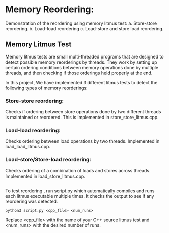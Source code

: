 # Memory Reordering:

Demonstration of the reordering using memory litmus test:
a. Store-store reordering.
b. Load-load reordering
c. Load-store and store load reordering.
## Memory Litmus Test
Memory litmus tests are small multi-threaded programs that are designed to detect possible memory reorderings by threads. They work by setting up certain ordering conditions between memory operations done by multiple threads, and then checking if those orderings held properly at the end.

In this project, We have implemented 3 different litmus tests to detect the following types of memory reorderings:

### Store-store reordering: 
Checks if ordering between store operations done by two different threads is maintained or reordered. This is implemented in store_store_litmus.cpp.
### Load-load reordering: 
Checks ordering between load operations by two threads. Implemented in load_load_litmus.cpp.
### Load-store/Store-load reordering: 
Checks ordering of a combination of loads and stores across threads. Implemented in load_store_litmus.cpp.

## 
To test reordering , run script.py which automatically compiles and runs each litmus executable multiple times. It checks the output to see if any reordering was detected.
```
python3 script.py <cpp_file> <num_runs>
```

Replace <cpp_file> with the name of your C++ source litmus test and <num_runs> with the desired number of runs.

